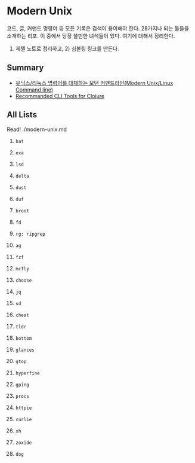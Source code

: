 # Modern Unix
코드, 글, 커맨드 명령어 등 모든 기록은 검색이 용이해야 한다.
28가지나 되는 툴들을 소개하는 리포. 이 중에서 당장 쓸만한 녀석들이 있다.
여기에 대해서 정리한다.

1) 제텔 노트로 정리하고, 2) 심볼링 링크를 만든다.

## Summary
- [유닉스/리눅스 명령어를 대체하는 모던 커맨드라인(Modern Unix/Linux Command line)](https://www.lesstif.com/lpt/modern-unix-linux-command-line-119963724.html)
- [Recommanded CLI Tools for Clojure](https://practical.li/spacemacs/before-you-start/recommended-command-line-tools.html)


## All Lists
Read! ./modern-unix.md

1) `bat`

2) `exa`

3) `lsd`

4) `delta`

5) `dust`

6) `duf`

7) `broot`

8) `fd`

9) `rg: ripgrep`

10) `ag`

11) `fzf`

12) `mcfly`

13) `choose`

14) `jq`

15) `sd`

16) `cheat`

17) `tldr`

18) `bottom`

19) `glances`

20) `gtop`

21) `hyperfine`

22) `gping`

23) `procs`

24) `httpie`

25) `curlie`

26) `xh`

27) `zoxide`

28) `dog`
